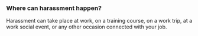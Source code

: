 ###  Where can harassment happen?

Harassment can take place at work, on a training course, on a work trip, at a
work social event, or any other occasion connected with your job.
